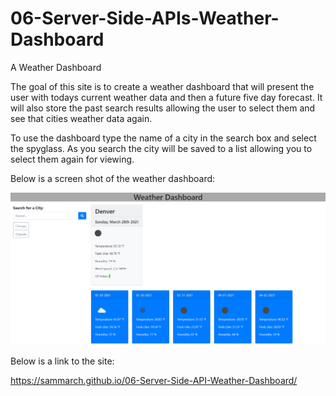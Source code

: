 # 06-Server-Side-APIs-Weather-Dashboard

A Weather Dashboard

The goal of this site is to create a weather dashboard that will present the user with todays current weather data and then a future five day forecast. It will also store the past search results allowing the user to select them and see that cities weather data again.  

To use the dashboard type the name of a city in the search box and select the spyglass. As you search the city will be saved to a list allowing you to select them again for viewing.   

Below is a screen shot of the weather dashboard:

![The finished Weather Dashboard](assets/images/Weather-Dashboard.png)

Below is a link to the site:

https://sammarch.github.io/06-Server-Side-API-Weather-Dashboard/
